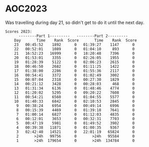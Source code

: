 # AOC2023
Was travelling during day 21, so didn't get to do it until the next day.

    Scores 2023:
          --------Part 1---------   --------Part 2---------
        Day       Time    Rank  Score       Time    Rank  Score
        23   00:45:52    1892      0   01:39:27    1147      0
        22   00:52:01    1089      0   01:04:10     893      0
        21   16:52:23   16999      0   18:20:48    7396      0
        20   01:53:01    3355      0   02:26:05    1955      0
        19   01:28:39    5122      0   02:06:23    2615      0
        18   00:46:50    2682      0   01:11:25    1422      0
        17   01:38:00    2286      0   01:55:36    2117      0
        16   00:54:41    3372      0   01:02:49    3002      0
        15   00:07:04    2318      0   00:27:30    1829      0
        14   00:21:12    3428      0   00:28:03     468      0
        13   01:31:34    6136      0   01:48:46    4774      0
        12   01:20:02    5295      0   09:20:22    7608      0
        11   00:54:21    6560      0   01:04:55    5577      0
        10   01:40:33    6842      0   02:10:53    2845      0
         9   00:38:24    6954      0   00:49:14    6996      0
         8   00:15:39    4469      0   01:39:18    7641      0
         7   01:00:14    6827      0   01:12:03    4835      0
         6   00:12:01    3653      0   00:32:31    7703      0
         5   00:47:19    5981      0   01:49:52    3902      0
         4   00:39:38   11871      0   01:00:35    9367      0
         3   02:42:40   14521      0   22:01:19   65824      0
         2       >24h   99756      0       >24h   95584      0
         1       >24h  179654      0       >24h  134784      0
